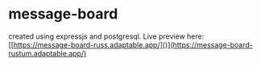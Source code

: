 # message-board
created using expressjs and postgresql.
Live preview here: [[https://message-board-russ.adaptable.app/]()](https://message-board-rustum.adaptable.app/)
